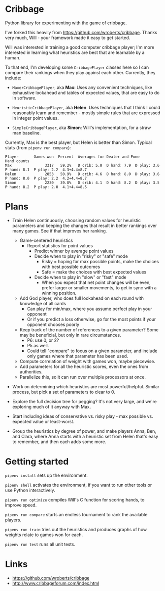 Cribbage
========

Python library for experimenting with the game of cribbage.

I've forked this heavily from https://github.com/wroberts/cribbage.
Thanks very much, Will - your framework made it easy to get started.

Will was interested in training a good computer cribbage player; I'm more
interested in learning what heuristics are best that are learnable by a human.

To that end, I'm developing some `CribbagePlayer` classes here so I can compare their
rankings when they play against each other.  Currently, they include:

- `MaxerCribbagePlayer`, aka **Max**: Uses any convenient techniques, like exhaustive
  lookahead and tables of expected values, that are easy to do in software.

- `HeuristicCribbagePlayer`, aka **Helen**: Uses techniques that I think I could
  reasonably learn and remember - mostly simple rules that are expressed in integer point values.

- `SimpleCribbagePlayer`, aka **Simon**: Will's implementation, for a straw man baseline.

Currently, Max is the best player, but Helen is better than Simon.  Typical stats (from `pipenv run compare`):

```
Player       Games won  Percent  Averages for Dealer and Pone                                     Hand counts
Max               3317   59.2%   D crib: 5.0  D hand: 7.9  D play: 3.6  P hand: 8.1  P play: 2.2  4.3+4.4=8.7
Helen             2853   50.9%   D crib: 4.6  D hand: 8.0  D play: 3.6  P hand: 8.0  P play: 2.2  4.2+4.4=8.7
Simon             2230   39.8%   D crib: 4.1  D hand: 8.2  D play: 3.5  P hand: 8.2  P play: 2.0  4.1+4.4=8.5
```

Plans
=====

* Train Helen continuously, choosing random values for heuristic parameters
  and keeping the changes that result in better rankings over many games. See
  if that improves her ranking.
  * Game-centered heuristics
    * Report statistics for point values
      * Predict winner by average point values
      * Decide when to play in "risky" or "safe" mode
        * Risky = hoping for max possible points, make the choices with best possible outcomes
        * Safe = make the choices with best expected values
      * Decide when to play in "slow" or "fast" mode
        * When you expect that net point changes will be even, prefer larger or smaller movements, to get in sync with a winning position.
  * Add God player, who does full lookahead on each round with knowledge of all cards
    * Can play for min/max, where you assume perfect play in your opponent
    * Or if you predict a loss otherwise, go for the most points if your opponent chooses poorly
  * Keep track of the number of references to a given parameter?  Some may be beneficial, but only in rare circumstances.
    * P6: use 0, or 2?
    * P5 as well.
    * Could tell "compare" to focus on a given parameter, and include only games where that parameter has been used.
  * Compute correlation of weight with games won, maybe piecewise.
  * Add parameters for all the heuristic scores, even the ones from authorities.
  * Parallelize this, so it can run over multiple processors at once.

* Work on determining which heuristics are most powerful/helpful.  Similar
  process, but pick a set of parameters to clear to 0.

* Explore the full decision tree for pegging?  It's not very large, and we're exploring much of it anyway with Max.

* Start including ideas of conservative vs. risky play - max possible vs. expected value or least-worst.

* Group the heuristics by degree of power, and make players Anna, Ben, and
  Clara, where Anna starts with a heuristic set from Helen that's easy to
  remember, and then each adds some more.

Getting started
===============

`pipenv install` sets up the environment.

`pipenv shell` activates the environment, if you want to run other tools or
use Python interactively.

`pipenv run optimize` compiles Will's C function for scoring hands, to improve
speed.

`pipenv run compare` starts an endless tournament to rank the available players.

`pipenv run train` tries out the heuristics and produces graphs of how weights
relate to games won for each.

`pipenv run test` runs all unit tests.

Links
=====

- https://github.com/wroberts/cribbage
- http://www.cribbageforum.com/index.html
